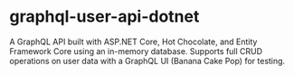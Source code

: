 # graphql-user-api-dotnet
A GraphQL API built with ASP.NET Core, Hot Chocolate, and Entity Framework Core using an in-memory database. Supports full CRUD operations on user data with a GraphQL UI (Banana Cake Pop) for testing.
